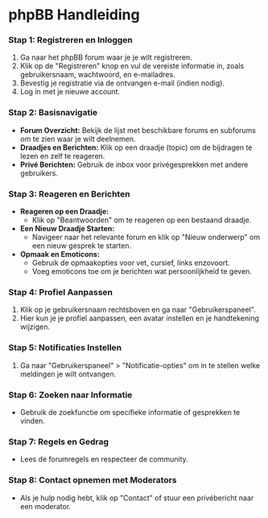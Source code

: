 # phpBB Handleiding

### Stap 1: Registreren en Inloggen

1. Ga naar het phpBB forum waar je je wilt registreren.
2. Klik op de "Registreren" knop en vul de vereiste informatie in, zoals gebruikersnaam, wachtwoord, en e-mailadres.
3. Bevestig je registratie via de ontvangen e-mail (indien nodig).
4. Log in met je nieuwe account.

### Stap 2: Basisnavigatie

- **Forum Overzicht:** Bekijk de lijst met beschikbare forums en subforums om te zien waar je wilt deelnemen.
- **Draadjes en Berichten:** Klik op een draadje (topic) om de bijdragen te lezen en zelf te reageren.
- **Privé Berichten:** Gebruik de inbox voor privégesprekken met andere gebruikers.

### Stap 3: Reageren en Berichten

- **Reageren op een Draadje:**
  - Klik op "Beantwoorden" om te reageren op een bestaand draadje.
- **Een Nieuw Draadje Starten:**
  - Navigeer naar het relevante forum en klik op "Nieuw onderwerp" om een nieuw gesprek te starten.
- **Opmaak en Emoticons:**
  - Gebruik de opmaakopties voor vet, cursief, links enzovoort.
  - Voeg emoticons toe om je berichten wat persoonlijkheid te geven.

### Stap 4: Profiel Aanpassen

1. Klik op je gebruikersnaam rechtsboven en ga naar "Gebruikerspaneel".
2. Hier kun je je profiel aanpassen, een avatar instellen en je handtekening wijzigen.

### Stap 5: Notificaties Instellen

1. Ga naar "Gebruikerspaneel" > "Notificatie-opties" om in te stellen welke meldingen je wilt ontvangen.

### Stap 6: Zoeken naar Informatie

- Gebruik de zoekfunctie om specifieke informatie of gesprekken te vinden.

### Stap 7: Regels en Gedrag

- Lees de forumregels en respecteer de community.

### Stap 8: Contact opnemen met Moderators

- Als je hulp nodig hebt, klik op "Contact" of stuur een privébericht naar een moderator.
